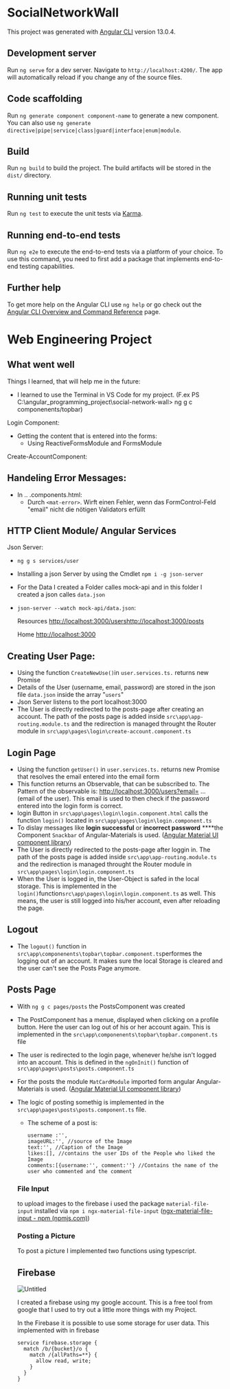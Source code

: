 # SocialNetworkWall

This project was generated with [Angular CLI](https://github.com/angular/angular-cli) version 13.0.4.

## Development server

Run `ng serve` for a dev server. Navigate to `http://localhost:4200/`. The app will automatically reload if you change any of the source files.

## Code scaffolding

Run `ng generate component component-name` to generate a new component. You can also use `ng generate directive|pipe|service|class|guard|interface|enum|module`.

## Build

Run `ng build` to build the project. The build artifacts will be stored in the `dist/` directory.

## Running unit tests

Run `ng test` to execute the unit tests via [Karma](https://karma-runner.github.io).

## Running end-to-end tests

Run `ng e2e` to execute the end-to-end tests via a platform of your choice. To use this command, you need to first add a package that implements end-to-end testing capabilities.

## Further help

To get more help on the Angular CLI use `ng help` or go check out the [Angular CLI Overview and Command Reference](https://angular.io/cli) page.

# Web Engineering Project

### 

## What went well

Things I learned, that will help me in the future:

- I learned to use the Terminal in VS Code for my project. (F.ex PS C:\angular_programming_project\social-network-wall> ng g c componenents/topbar)

Login Component:

- Getting the content that is entered into the forms:
    - Using ReactiveFormsModule and FormsModule

Create-AccountComponent:

## Handeling Error Messages:

- In .. .components.html:
    - Durch `<mat-error>`. Wirft einen Fehler, wenn das FormControl-Feld "email" nicht die nötigen Validators erfüllt

## HTTP Client Module/ Angular Services

Json Server:

- `ng g s services/user`
- Installing a json Server by using the Cmdlet `npm i -g json-server`
- For the Data I created a Folder calles mock-api and in this folder I created a json calles `data.json`
- `json-server --watch mock-api/data.json`:
    
    Resources
    [http://localhost:3000/users](http://localhost:3000/users)[http://localhost:3000/posts](http://localhost:3000/posts)
    
    Home
    [http://localhost:3000](http://localhost:3000/)
    

## Creating User Page:

- Using the function `CreateNewUse()`in `user.services.ts.` returns new Promise
- Details of the User (username, email, password) are stored in the json file `data.json` inside the array "`users`"
- Json Server listens to the port localhost:3000
- The User is directly redirected to the posts-page after creating an account. The path of the posts page is added inside `src\app\app-routing.module.ts` and the redirection is managed throught the Router module in `src\app\pages\login\create-account.component.ts`

## Login Page

- Using the function `getUser()` in `user.services.ts.` returns new Promise that resolves the email entered into the email form
- This function returns an Observable, that can be subscribed to. The Pattern of the observable is: [http://localhost:3000/users?email=](http://localhost:3000/users?email=) ... (email of the user). This email is used to then check if the password entered into the login form is correct.
- login Button in `src\app\pages\login\login.component.html` calls the function `login()` located in `src\app\pages\login\login.component.ts`
- To dislay messages like **login successful** or **incorrect password**  ****the Component `Snackbar` of Angular-Materials is used. ([Angular Material UI component library](https://material.angular.io/))
- The User is directly redirected to the posts-page after loggin in. The path of the posts page is added inside `src\app\app-routing.module.ts` and the redirection is managed throught the Router module in `src\app\pages\login\login.component.ts`
- When the User is logged in, the User-Object is safed in the local storage. This is implemented in the `login()`function`src\app\pages\login\login.component.ts` as well. This means, the user is still logged into his/her account, even after reloading the page.

## Logout

- The `logout()` function in `src\app\componenents\topbar\topbar.component.ts`performes the logging out of an account. It makes sure the local Storage is cleared and the user can't see the Posts Page anymore.

## Posts Page

- With `ng g c pages/posts` the PostsComponent was created
- The PostComponent has a menue, displayed when clicking on a profile button. Here the user can log out of his or her account again. This is implemented in the `src\app\componenents\topbar\topbar.component.ts` file
- The user is redirected to the login page, whenever he/she isn't logged into an account. This is defined in the `ngOnInit()` function of `src\app\pages\posts\posts.component.ts`
- For the posts the module `MatCardModule` imported form angular Angular-Materials is used. ([Angular Material UI component library](https://material.angular.io/))
- The logic of posting somethig is implemented in the `src\app\pages\posts\posts.component.ts` file.
    - The scheme of a post is:
        
        ```tsx
        username :'',
        imageURL:'', //source of the Image
        text:'', //Caption of the Image
        likes:[], //contains the user IDs of the People who liked the Image
        comments:[{username:'', comment:''} //Contains the name of the user who commented and the comment
        ```
        
    
    ### File Input
    
    to upload images to the firebase i used the package `material-file-input` installed via `npm i ngx-material-file-input` ([ngx-material-file-input - npm (npmjs.com)](https://www.npmjs.com/package/ngx-material-file-input))
    
    ### Posting a Picture
    
    To post a picture I implemented two functions using typescript. 
    
    ## Firebase
    
    ![Untitled](Web%20Engineering%20Project%20c085f7e8d81f4b1598bb76d45a4a5253/Untitled.png)
    
    I created a firebase using my google account. This is a free tool from google that I used to try out a little more things with my Project. 
    
    In the Firebase it is possible to use some storage for user data. This implemented with in firebase
    
    ```
    service firebase.storage {
      match /b/{bucket}/o {
        match /{allPaths=**} {
          allow read, write;
        }
      }
    }
    ```
